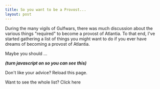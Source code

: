 ```yaml
---
title: So you want to be a Provost...
layout: post
---
```


During the many vigils of Gulfwars, there was much discussion about the various things "required" to become a provost of Atlantia. To that end, I've started gathering a list of things you might want to do if you ever have dreams of becoming a provost of Atlantia.

Maybe you should ...

<i><b><span id="dostuff">(turn javascript on so you can see this)</span></b></i>

Don't like your advice?  Reload this page.

Want to see the whole list?  <a id="all_the_things">Click here</a>

<script>
var things = [
    'Attempt to rip the chain off a sitting monarch\'s neck',
    'Build an anonymous report card system for provosts',
    'Challenge someone to an actual duel',
    'Convince the entire army to scream "Fuck em in the ass"',
    'Do some service.  Maybe.  I\'ve heard it\'s important.',
    'Enjoy fighting',
    'Entice the known world to turn all of rapier into a sexual innuendo',
    'Fight "Ninja Monkey Style"',
    'Fight in Battle of Nations',
    'Frequently use the excuse "Connor says it was OK"',
    'Get a longer sword',
    'Get into Krav Maga',
    'Get smacked upside the head with a mallet.',
    'Have a pirate ship',
    'Have your emails forwarded from a private mailing list',
    'Just keep doing what you\'re doing',
    'Move to Lochmere',
    'Play daggers for shots!',
    'Punch an opponent',
    'Say there is no checklist and then check your list',
    'Screw up your knee',
    'Screw up your shoulder',
    'Show the ferocity of the Atlantian Army on the field by outfitting them all with feather boas.',
    'Start a snarky podcast',
    'Start wearing orange pants',
    'Stop fencing',
    'Take a personal student while a free scholar',
    'Take up crossfit',
    'Tell people to "JFP".',
    'Throw your mask across the field',
    'Use a decapitated baby doll head as a parrying device',
    'Wear a bright gold jerkin',
    'Win everything.  Win some more, and then maybe win a few more things.  Only then think about service.  Maybe.',
];
var thing = things[Math.floor(Math.random() * things.length)];
document.getElementById('dostuff').innerHTML = "&nbsp;&nbsp;&nbsp;" + thing;

function add_all() {
    result = '<ul>';
    for (var i in things) {
        result += '<li>' + things[i] + '</li>';
    }
    result += '</ul>';
    document.getElementById('dostuff').innerHTML = result;
}

$('#all_the_things').click(function() { 
    add_all();
});

</script>

